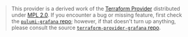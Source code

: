 > This provider is a derived work of the [Terraform Provider](https://github.com/grafana/terraform-provider-grafana)
> distributed under [MPL 2.0](https://www.mozilla.org/en-US/MPL/2.0/). If you encounter a bug or missing feature,
> first check the [`pulumi-grafana` repo](https://github.com/pulumiverse/pulumi-grafana/issues); however, if that doesn't turn up anything,
> please consult the source [`terraform-provider-grafana` repo](https://github.com/grafana/terraform-provider-grafana/issues).